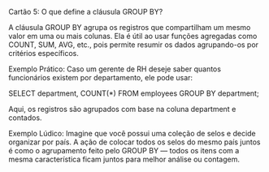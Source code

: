 Cartão 5: O que define a cláusula GROUP BY?

A cláusula GROUP BY agrupa os registros que compartilham um mesmo valor em uma ou mais colunas. Ela é útil ao usar funções agregadas como COUNT, SUM, AVG, etc., pois permite resumir os dados agrupando-os por critérios específicos.

Exemplo Prático:
Caso um gerente de RH deseje saber quantos funcionários existem por departamento, ele pode usar:

SELECT department, COUNT(*) FROM employees GROUP BY department;

Aqui, os registros são agrupados com base na coluna department e contados.

Exemplo Lúdico:
Imagine que você possui uma coleção de selos e decide organizar por país. A ação de colocar todos os selos do mesmo país juntos é como o agrupamento feito pelo GROUP BY — todos os itens com a mesma característica ficam juntos para melhor análise ou contagem.
